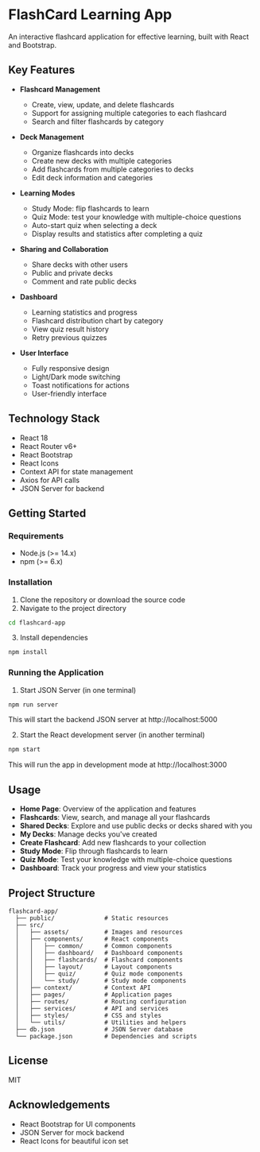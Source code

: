 # FlashCard Learning App

An interactive flashcard application for effective learning, built with React and Bootstrap.

## Key Features

- **Flashcard Management**

  - Create, view, update, and delete flashcards
  - Support for assigning multiple categories to each flashcard
  - Search and filter flashcards by category

- **Deck Management**

  - Organize flashcards into decks
  - Create new decks with multiple categories
  - Add flashcards from multiple categories to decks
  - Edit deck information and categories

- **Learning Modes**

  - Study Mode: flip flashcards to learn
  - Quiz Mode: test your knowledge with multiple-choice questions
  - Auto-start quiz when selecting a deck
  - Display results and statistics after completing a quiz

- **Sharing and Collaboration**

  - Share decks with other users
  - Public and private decks
  - Comment and rate public decks

- **Dashboard**

  - Learning statistics and progress
  - Flashcard distribution chart by category
  - View quiz result history
  - Retry previous quizzes

- **User Interface**
  - Fully responsive design
  - Light/Dark mode switching
  - Toast notifications for actions
  - User-friendly interface

## Technology Stack

- React 18
- React Router v6+
- React Bootstrap
- React Icons
- Context API for state management
- Axios for API calls
- JSON Server for backend

## Getting Started

### Requirements

- Node.js (>= 14.x)
- npm (>= 6.x)

### Installation

1. Clone the repository or download the source code
2. Navigate to the project directory

```bash
cd flashcard-app
```

3. Install dependencies

```bash
npm install
```

### Running the Application

1. Start JSON Server (in one terminal)

```bash
npm run server
```

This will start the backend JSON server at http://localhost:5000

2. Start the React development server (in another terminal)

```bash
npm start
```

This will run the app in development mode at http://localhost:3000

## Usage

- **Home Page**: Overview of the application and features
- **Flashcards**: View, search, and manage all your flashcards
- **Shared Decks**: Explore and use public decks or decks shared with you
- **My Decks**: Manage decks you've created
- **Create Flashcard**: Add new flashcards to your collection
- **Study Mode**: Flip through flashcards to learn
- **Quiz Mode**: Test your knowledge with multiple-choice questions
- **Dashboard**: Track your progress and view your statistics

## Project Structure

```
flashcard-app/
  ├── public/              # Static resources
  ├── src/
  │   ├── assets/          # Images and resources
  │   ├── components/      # React components
  │   │   ├── common/      # Common components
  │   │   ├── dashboard/   # Dashboard components
  │   │   ├── flashcards/  # Flashcard components
  │   │   ├── layout/      # Layout components
  │   │   ├── quiz/        # Quiz mode components
  │   │   └── study/       # Study mode components
  │   ├── context/         # Context API
  │   ├── pages/           # Application pages
  │   ├── routes/          # Routing configuration
  │   ├── services/        # API and services
  │   ├── styles/          # CSS and styles
  │   └── utils/           # Utilities and helpers
  ├── db.json              # JSON Server database
  └── package.json         # Dependencies and scripts
```

## License

MIT

## Acknowledgements

- React Bootstrap for UI components
- JSON Server for mock backend
- React Icons for beautiful icon set
